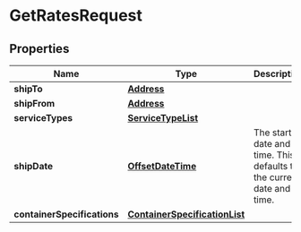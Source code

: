 
# GetRatesRequest

## Properties
Name | Type | Description | Notes
------------ | ------------- | ------------- | -------------
**shipTo** | [**Address**](Address.md) |  | 
**shipFrom** | [**Address**](Address.md) |  | 
**serviceTypes** | [**ServiceTypeList**](ServiceTypeList.md) |  | 
**shipDate** | [**OffsetDateTime**](OffsetDateTime.md) | The start date and time. This defaults to the current date and time. |  [optional]
**containerSpecifications** | [**ContainerSpecificationList**](ContainerSpecificationList.md) |  | 



